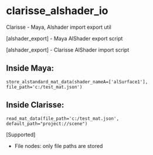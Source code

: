 # clarisse_alshader_io
Clarisse - Maya, Alshader import export util

[alshader_export] - Maya AlShader export script

[alshader_export] - Clarisse AlShader import script


  Inside Maya:
  ------------
    store_alstandard_mat_data(shader_nameA=['alSurface1'], file_path='c:/test_mat.json')

  Inside Clarisse:
  ---------------
    read_mat_data(file_path='c:/test_mat.json', default_path="project://scene")
  
[Supported]
  - File nodes: only file paths are stored
